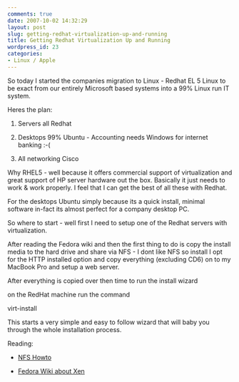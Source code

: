 ```yaml
---
comments: true
date: 2007-10-02 14:32:29
layout: post
slug: getting-redhat-virtualization-up-and-running
title: Getting Redhat Virtualization Up and Running
wordpress_id: 23
categories:
- Linux / Apple
---
```


So today I started the companies migration to Linux - Redhat EL 5 Linux to be exact from our entirely Microsoft based systems into a 99% Linux run IT system.

Heres the plan:



	
  1. Servers all Redhat

	
  2. Desktops 99% Ubuntu - Accounting needs Windows for internet banking :-(

	
  3. All networking Cisco


Why RHEL5 - well because it offers commercial support of virtualization and great support of HP server hardware out the box. Basically it just needs to work & work properly. I feel that I can get the best of all these with Redhat.

For the desktops Ubuntu simply because its a quick install, minimal software in-fact its almost perfect for a company desktop PC.

So where to start - well first I need to setup one of the Redhat servers with virtualization.

After reading the Fedora wiki and then the first thing to do is copy the install media to the hard drive and share via NFS - I dont like NFS so install I opt for the HTTP installed option and copy everything (excluding CD6) on to my MacBook Pro and setup a web server.

After everything is copied over then time to run the install wizard

on the RedHat machine run the command

virt-install

This starts a very simple and easy to follow wizard that will baby you through the whole installation process.

Reading:

	
  * [NFS Howto](http://tldp.org/HOWTO/NFS-HOWTO/)

	
  * [Fedora Wiki about Xen](http://fedoraproject.org/wiki/FedoraXenQuickstartFC6)


